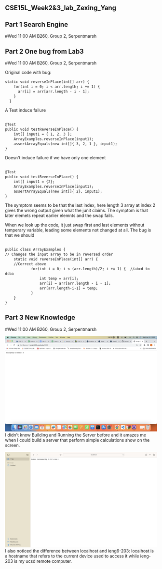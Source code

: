 ## CSE15L_Week2&3_lab_Zexing_Yang

## Part 1 Search Engine
#Wed 11:00 AM B260, Group 2, Serpentmarsh





## Part 2 One bug from Lab3
#Wed 11:00 AM B260, Group 2, Serpentmarsh

Original code with bug:
```
static void reverseInPlace(int[] arr) {
    for(int i = 0; i < arr.length; i += 1) {
      arr[i] = arr[arr.length - i - 1];
    }
  }
```
A Test induce failure
```

@Test 
public void testReverseInPlace() {
	int[] input1 = { 1, 2, 3 };
	ArrayExamples.reverseInPlace(input1);
	assertArrayEquals(new int[]{ 3, 2, 1 }, input1);
}

```
			


Doesn't induce failure if we have only one element
```

@Test 
public void testReverseInPlace() {
	int[] input1 = {2};
	ArrayExamples.reverseInPlace(input1);
	assertArrayEquals(new int[]{ 2}, input1);
}

```
			
		


The symptom seems to be that the last index, here length 3 array at index 2 gives the wrong output given what the junit claims. The symptom is that later elemets repeat earlier elemnts and the swap fails.






When we look up the code, it just swap first and last elements without temperary variable, leading some elements not changed at all. The bug is that we should 
```

public class ArrayExamples {
// Changes the input array to be in reversed order
	static void reverseInPlace(int[] arr) {
	//Correct above
    		for(int i = 0; i < (arr.length)/2; i += 1) {  //abcd to dcba
      			int temp = arr[i];
      			arr[i] = arr[arr.length - i - 1];
      			arr[arr.length-i-1] = temp;
    		}		  
	}
}
```

## Part 3 New Knowledge
#Wed 11:00 AM B260, Group 2, Serpentmarsh

![Image](report2_increment.png)
I didn't know Building and Running the Server before and it amazes me when I could build a server that perform simple calculations show on the screen.





![Image](report2_increase3.png)
I also noticed the difference between localhost and ieng6-203: localhost is a hostname that refers to the current device used to access it while ieng-203 is my ucsd remote computer.
